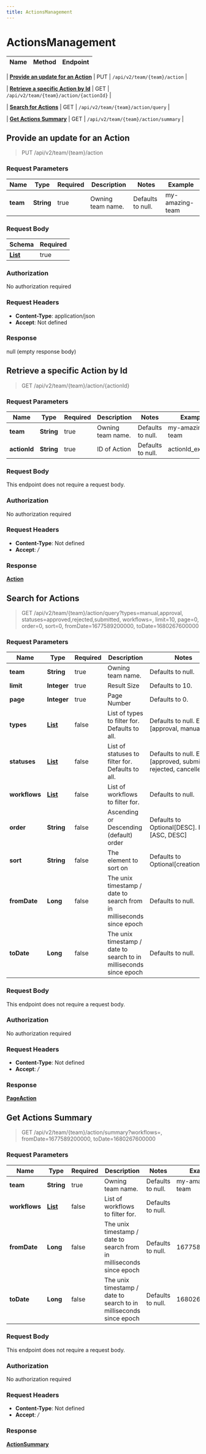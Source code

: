 ```yaml
---
title: ActionsManagement
---
```


# ActionsManagement



| Name | Method | Endpoint |
|------------- | ------------- | -------------|

| [**Provide an update for an Action**](#action) | PUT | `/api/v2/team/{team}/action` |

| [**Retrieve a specific Action by Id**](#get3) | GET | `/api/v2/team/{team}/action/{actionId}` |

| [**Search for Actions**](#query4) | GET | `/api/v2/team/{team}/action/query` |

| [**Get Actions Summary**](#summary) | GET | `/api/v2/team/{team}/action/summary` |


<a name="action"></a>
## **Provide an update for an Action**

> PUT /api/v2/team/{team}/action


### Request Parameters


| Name | Type | Required | Description | Notes | Example |
| ---- | ---- | -------- | ----------- | --- |---|
| **team** | **String** | true | Owning team name. | Defaults to null. | my-amazing-team

### Request Body
| Schema | Required | 
| ------ | --- | 
| [**List**](../Models/ActionRequest.md) | true |


### Authorization

No authorization required

### Request Headers

- **Content-Type**: application/json
- **Accept**: Not defined

### Response

null (empty response body)

<a name="get3"></a>
## **Retrieve a specific Action by Id**

> GET /api/v2/team/{team}/action/{actionId}


### Request Parameters


| Name | Type | Required | Description | Notes | Example |
| ---- | ---- | -------- | ----------- | --- |---|
| **team** | **String** | true | Owning team name. | Defaults to null. | my-amazing-team
| **actionId** | **String** | true | ID of Action | Defaults to null. | actionId_example

### Request Body
This endpoint does not require a request body.

### Authorization

No authorization required

### Request Headers

- **Content-Type**: Not defined
- **Accept**: */*

### Response

[**Action**](../Models/Action.md)

<a name="query4"></a>
## **Search for Actions**

> GET /api/v2/team/{team}/action/query?types=manual,approval, statuses=approved,rejected,submitted, workflows=, limit=10, page=0, order=0, sort=0, fromDate=1677589200000, toDate=1680267600000


### Request Parameters


| Name | Type | Required | Description | Notes | Example |
| ---- | ---- | -------- | ----------- | --- |---|
| **team** | **String** | true | Owning team name. | Defaults to null. | my-amazing-team
| **limit** | **Integer** | true | Result Size | Defaults to 10. | 10
| **page** | **Integer** | true | Page Number | Defaults to 0. | 0
| **types** | [**List**](../Models/String.md) | false | List of types to filter for. Defaults to all. | Defaults to null. Enum: [approval, manual] | manual,approval
| **statuses** | [**List**](../Models/String.md) | false | List of statuses to filter for. Defaults to all. | Defaults to null. Enum: [approved, submitted, rejected, cancelled] | approved,rejected,submitted
| **workflows** | [**List**](../Models/String.md) | false | List of workflows to filter for. | Defaults to null. | 
| **order** | **String** | false | Ascending or Descending (default) order | Defaults to Optional[DESC]. Enum: [ASC, DESC] | 0
| **sort** | **String** | false | The element to sort on | Defaults to Optional[creationDate]. | 0
| **fromDate** | **Long** | false | The unix timestamp / date to search from in milliseconds since epoch | Defaults to null. | 1677589200000
| **toDate** | **Long** | false | The unix timestamp / date to search to in milliseconds since epoch | Defaults to null. | 1680267600000

### Request Body
This endpoint does not require a request body.

### Authorization

No authorization required

### Request Headers

- **Content-Type**: Not defined
- **Accept**: */*

### Response

[**PageAction**](../Models/PageAction.md)

<a name="summary"></a>
## **Get Actions Summary**

> GET /api/v2/team/{team}/action/summary?workflows=, fromDate=1677589200000, toDate=1680267600000


### Request Parameters


| Name | Type | Required | Description | Notes | Example |
| ---- | ---- | -------- | ----------- | --- |---|
| **team** | **String** | true | Owning team name. | Defaults to null. | my-amazing-team
| **workflows** | [**List**](../Models/String.md) | false | List of workflows to filter for. | Defaults to null. | 
| **fromDate** | **Long** | false | The unix timestamp / date to search from in milliseconds since epoch | Defaults to null. | 1677589200000
| **toDate** | **Long** | false | The unix timestamp / date to search to in milliseconds since epoch | Defaults to null. | 1680267600000

### Request Body
This endpoint does not require a request body.

### Authorization

No authorization required

### Request Headers

- **Content-Type**: Not defined
- **Accept**: */*

### Response

[**ActionSummary**](../Models/ActionSummary.md)

